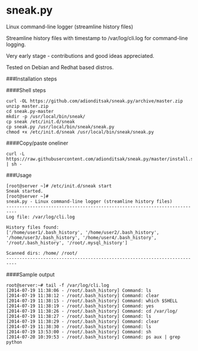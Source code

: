 sneak.py
========

Linux command-line logger (streamline history files)

Streamline history files with timestamp to /var/log/cli.log for command-line logging.

Very early stage - contributions and good ideas appreciated.

Tested on Debian and Redhat based distros.

###Installation steps

####Shell steps

    curl -OL https://github.com/adionditsak/sneak.py/archive/master.zip
    unzip master.zip
    cd sneak.py-master
    mkdir -p /usr/local/bin/sneak/
    cp sneak /etc/init.d/sneak
    cp sneak.py /usr/local/bin/sneak/sneak.py
    chmod +x /etc/init.d/sneak /usr/local/bin/sneak/sneak.py

####Copy/paste oneliner

    curl -L https://raw.githubusercontent.com/adionditsak/sneak.py/master/install.sh | sh -

###Usage

    [root@server ~]# /etc/init.d/sneak start
    Sneak started.
    [root@server ~]#
    sneak.py - Linux command-line logger (streamline history files)
    --------------------------------------------------------------------------
    Log file: /var/log/cli.log

    History files found:
    ['/home/user1/.bash_history', '/home/user2/.bash_history', '/home/user3/.bash_history', '/home/user4/.bash_history', '/root/.bash_history', '/root/.mysql_history']

    Scanned dirs: /home/ /root/
    --------------------------------------------------------------------------

####Sample output

    root@server:~# tail -f /var/log/cli.log
    [2014-07-19 11:38:06 - /root/.bash_history] Command: ls
    [2014-07-19 11:38:12 - /root/.bash_history] Command: clear
    [2014-07-19 11:38:15 - /root/.bash_history] Command: which $SHELL
    [2014-07-19 11:38:19 - /root/.bash_history] Command: yes
    [2014-07-19 11:38:26 - /root/.bash_history] Command: cd /var/log/
    [2014-07-19 11:38:27 - /root/.bash_history] Command: ls
    [2014-07-19 11:38:29 - /root/.bash_history] Command: clear
    [2014-07-19 11:38:30 - /root/.bash_history] Command: ls
    [2014-07-19 13:53:00 - /root/.bash_history] Command: sh
    [2014-07-20 10:39:53 - /root/.bash_history] Command: ps aux | grep python
